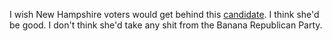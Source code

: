 I wish New Hampshire voters would get behind this <a href="https://amyklobuchar.com/">candidate</a>. I think she'd be good. I don't think she'd take any shit from the Banana Republican Party.
